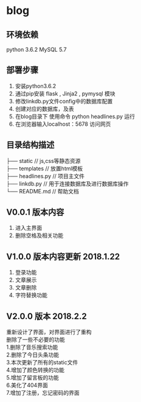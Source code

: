 blog
===========================

## 环境依赖
python 3.6.2
MySQL 5.7

## 部署步骤
1. 安装python3.6.2
2. 通过pip安装 flask , Jinja2 , pymysql 模块
3. 修改linkdb.py文件config中的数据库配置
4. 创建对应的数据库，及表
5. 在blog目录下 使用命令 python headlines.py 运行
6. 在浏览器输入localhost：5678 访问网页


## 目录结构描述 <br/>
├── static                      // js,css等静态资源 <br/>
├── templates                   // 放置html模板 <br/>
├── headlines.py                // 项目主文件 <br/>
├── linkdb.py                   // 用于连接数据库及进行数据库操作 <br/>
└── README.md                   // 帮助文档 <br/>

## V0.0.1 版本内容
1. 进入主界面 
2. 删除空格及相关功能 

## V1.0.0 版本内容更新 2018.1.22    
1. 登录功能       
2. 文章展示         
3. 文章删除	        
4. 字符替换功能    

## V2.0.0 版本 2018.2.2
重新设计了界面，对界面进行了重构 <br/>
删除了一些不必要的功能 <br/>
1.删除了音乐搜索功能 <br/>
2.删除了今日头条功能 <br/>
3.本次更新了所有的static文件 <br/>
4.增加了颜色转换的功能<br/>
5.增加了留言板的功能<br/>
6.美化了404界面<br/>
7.增加了注册，忘记密码的界面<br/>


